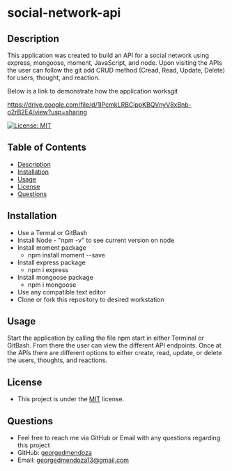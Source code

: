 # social-network-api

## Description 
  This application was created to build an API for a social network using express, mongoose, moment, JavaScript, and node. Upon visiting the APIs the user can follow the git add CRUD method (Cread, Read, Update, Delete) for users, thought, and reaction.

   Below is a link to demonstrate how the application worksgit 

   https://drive.google.com/file/d/1IPcmkLRBCippKBQVnyV8xBnb-o2rB2E4/view?usp=sharing

  [![License: MIT](https://img.shields.io/badge/License-MIT-yellow.svg)](https://opensource.org/licenses/MIT)
  ## Table of Contents
  - [Description](#description)
  - [Installation](#installation)
  - [Usage](#usage)
  - [License](#license)
  - [Questions](#questions)

  ## Installation 
  - Use a Termal or GitBash
   - Install Node
    - "npm -v" to see current version on node
  - Install moment package
    - npm install moment --save
  - Install express package
    - npm i express
  - Install mongoose package 
    - npm i mongoose
  - Use any compatible text editor
  - Clone or fork this repository to desired workstation

  ## Usage 
  Start the application by calling the file npm start in either Terminal or GitBash. From there the user can view the different API endpoints. Once at the APIs there are different options to either create, read, update, or delete the users, thoughts, and reactions.
  
  ## License
  - This project is under the [MIT](https://opensource.org/licenses/MIT) license. 

  ## Questions
  - Feel free to reach me via GitHub or Email with any questions regarding this project
  - GitHub: [georgedmendoza](https://github.com/georgedmendoza)
  - Email: [georgedmendoza13@gmail.com](mailto:georgedmendoza13@gmail.com)
